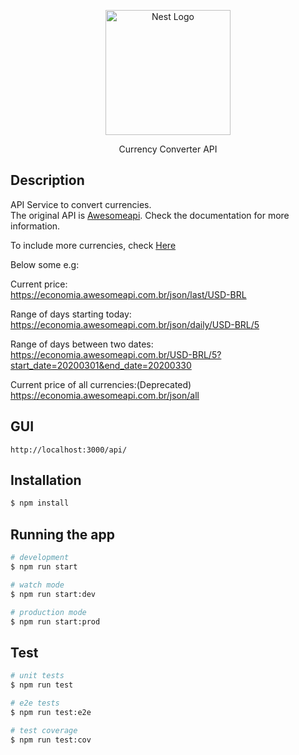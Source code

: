<p align="center">
  <a href="http://nestjs.com/" target="blank"><img src="https://upload.wikimedia.org/wikipedia/commons/thumb/f/f3/Emblem-money.svg/1024px-Emblem-money.svg.png" width="200" alt="Nest Logo" /></a>
</p>

[circleci-image]: https://img.shields.io/circleci/build/github/nestjs/nest/master?token=abc123def456
[circleci-url]: https://circleci.com/gh/nestjs/nest

  <p align="center">Currency Converter API</p>


## Description

API Service to convert currencies.   
The original API is [Awesomeapi](https://docs.awesomeapi.com.br/api-de-moedas). Check the documentation for more information.  

To include more currencies, check [Here](https://economia.awesomeapi.com.br/xml/available)


Below some e.g:

Current price:  
https://economia.awesomeapi.com.br/json/last/USD-BRL

Range of days starting today:  
https://economia.awesomeapi.com.br/json/daily/USD-BRL/5

Range of days between two dates:  
https://economia.awesomeapi.com.br/USD-BRL/5?start_date=20200301&end_date=20200330

Current price of all currencies:(Deprecated)  
https://economia.awesomeapi.com.br/json/all


## GUI
```
http://localhost:3000/api/
```

## Installation

```bash
$ npm install
```

## Running the app

```bash
# development
$ npm run start

# watch mode
$ npm run start:dev

# production mode
$ npm run start:prod
```

## Test

```bash
# unit tests
$ npm run test

# e2e tests
$ npm run test:e2e

# test coverage
$ npm run test:cov
```


